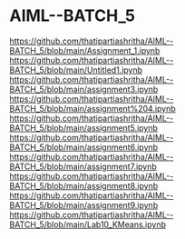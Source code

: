# AIML--BATCH_5
https://github.com/thatipartiashritha/AIML--BATCH_5/blob/main/Assignment_1.ipynb <br/>
https://github.com/thatipartiashritha/AIML--BATCH_5/blob/main/Untitled1.ipynb <br/>
https://github.com/thatipartiashritha/AIML--BATCH_5/blob/main/assignment3.ipynb <br/>
https://github.com/thatipartiashritha/AIML--BATCH_5/blob/main/assignment%204.ipynb <br/>
https://github.com/thatipartiashritha/AIML--BATCH_5/blob/main/assignment5.ipynb <br/>
https://github.com/thatipartiashritha/AIML--BATCH_5/blob/main/assignment6.ipynb <br/>
https://github.com/thatipartiashritha/AIML--BATCH_5/blob/main/assignment7.ipynb <br/>
https://github.com/thatipartiashritha/AIML--BATCH_5/blob/main/assignment8.ipynb <br/>
https://github.com/thatipartiashritha/AIML--BATCH_5/blob/main/assignment9.ipynb <br/>
https://github.com/thatipartiashritha/AIML--BATCH_5/blob/main/Lab10_KMeans.ipynb <br/>
